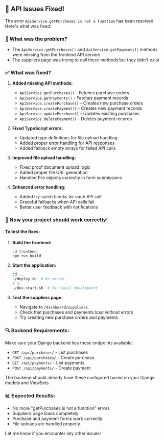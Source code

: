 ## 🎉 **API Issues Fixed!**

The error `ApiService.getPurchases is not a function` has been resolved. Here's what was fixed:

### **🔧 What was the problem?**
- The `ApiService.getPurchases()` and `ApiService.getPayments()` methods were missing from the frontend API service
- The suppliers page was trying to call these methods but they didn't exist

### **✅ What was fixed?**

1. **Added missing API methods:**
   - `ApiService.getPurchases()` - Fetches purchase orders
   - `ApiService.getPayments()` - Fetches payment records
   - `ApiService.createPurchase()` - Creates new purchase orders
   - `ApiService.createPayment()` - Creates new payment records
   - `ApiService.updatePurchase()` - Updates existing purchases
   - `ApiService.deletePayment()` - Deletes payment records

2. **Fixed TypeScript errors:**
   - Updated type definitions for file upload handling
   - Added proper error handling for API responses
   - Added fallback empty arrays for failed API calls

3. **Improved file upload handling:**
   - Fixed proof document upload logic
   - Added proper file URL generation
   - Handled File objects correctly in form submissions

4. **Enhanced error handling:**
   - Added try-catch blocks for each API call
   - Graceful fallbacks when API calls fail
   - Better user feedback with notifications

### **🚀 Now your project should work correctly!**

#### **To test the fixes:**

1. **Build the frontend:**
   ```bash
   cd frontend
   npm run build
   ```

2. **Start the application:**
   ```bash
   cd ..
   ./deploy.sh  # On server
   # or
   ./dev-start.sh  # For local development
   ```

3. **Test the suppliers page:**
   - Navigate to `/dashboard/suppliers`
   - Check that purchases and payments load without errors
   - Try creating new purchase orders and payments

### **🔍 Backend Requirements:**
Make sure your Django backend has these endpoints available:
- `GET /api/purchases/` - List purchases
- `POST /api/purchases/` - Create purchase
- `GET /api/payments/` - List payments  
- `POST /api/payments/` - Create payment

The backend should already have these configured based on your Django models and ViewSets.

### **📊 Expected Results:**
- No more "getPurchases is not a function" errors
- Suppliers page loads completely
- Purchase and payment forms work correctly
- File uploads are handled properly

Let me know if you encounter any other issues!
